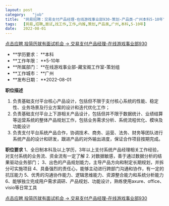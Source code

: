 ```yaml
---
layout:	post
category:	"job"
title:	"网易招聘：交易支付产品经理-在线游戏事业部930-策划-产品类-广州本科5-10年"
tags:	[网易,招聘,面试,找工作,工作,内推,策划,产品类,广州,本科,5-10年]
date:	2022-08-01
---
```


[点击应聘 投简历就有面试机会 -> 交易支付产品经理-在线游戏事业部930](http://mobile.bole.netease.com/bole/boleDetail?id=33819&employeeId=346f03c3cda5f04c&key=all)



- **学历要求： **本科
- **工作年限： **5-10年
- **所属部门： **在线游戏事业部-藏宝阁工作室-策划组
- **工作城市： **广州
- **发布日期： **2022-08-01



**职位描述**
1. 负责基础支付平台核心产品设计，包括但不限于支付核心系统的性能、稳定性、业务场景及行业方案的设计和迭代优化工作；
2. 负责基础支付平台上下游相关产品设计，包括但并不限于数据统计、业绩结算等运营系统的整体产品规划工作，包括业务需求分析、系统流程优化、模块及功能设计
3. 负责支付平台系统产品合作，协调技术、商务、运营、法务、财务等团队进行系统产品的设计和研发，跟进产品的对外输出进度，保证合作项目按期完成。



**职位要求**
1、全日制本科及以上学历，3年以上支付系统产品经理相关工作经验，对支付系统的业务流、资金流有一定了解
2. 对数据敏感，善于通过数据分析的结果驱动业务部门；
3、出色的产品规划能力，主导产品方向和制定长期规划，并拆分可实施项目
4、具备强烈的责任心，能够主动进行跨部门沟通和协作，有一定的抗压能力
5、优秀的沟通协作能力、逻辑思维能力、资源整合能力和系统分析能力
6、能够独立完成用户需求调研、产品规划、功能设计，熟练使用axure、office、visio等日常工具



[点击应聘 投简历就有面试机会 -> 交易支付产品经理-在线游戏事业部930](http://mobile.bole.netease.com/bole/boleDetail?id=33819&employeeId=346f03c3cda5f04c&key=all)